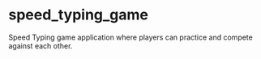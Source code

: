 # speed_typing_game
Speed Typing game application where players can practice and compete against each other.
